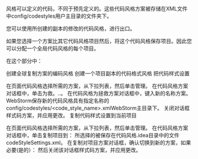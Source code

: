 风格可以定义的代码，不同于预先定义的。这些代码风格方案被存储在XML文件中config/codestyles用户主目录的文件夹下。

您可以使用所创建的副本的修改的代码风格，进行出口。

如果您选择一个方案比其它代码风格项目然后，将这个代码风格保存项目。因此您可以分配一个全局代码风格的每个项目。

在这个部分中：

创建全球复制方案的编码风格
创建一个项目副本的代码格式风格
把代码样式设置

在页面代码风格选择所需的方案，从下拉列表，然后单击管理。
在代码风格方案对话框中，单击为救。..。
在代码风格为拯救方案对话框中，键入新的名称方案。
WebStorm保存新的代码风格具有指定名称的config/codestyles/<code_style_name>.xmlWebStorm主目录下。
关闭对话框样式码方案，并应用更改。
复制代码样式设置到当前项目

在页面代码风格选择所需的方案，从下拉列表，然后单击管理。
在代码风格方案对话框中，单击复制项目到：
所选择的被保存在代码风格.idea目录中的文件codeStyleSettings.xml。
在复制对项目方案对话框，确认切换到新的方案，如果必要(是的）：
然后关闭该对话框样式码方案，并应用更改。
